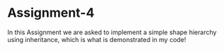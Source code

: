 # Assignment-4

In this Assignment we are asked to implement a simple shape hierarchy using inheritance, which is what is demonstrated in my code!
